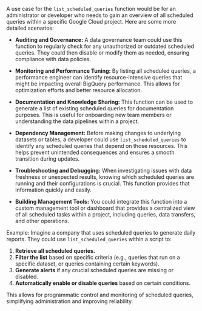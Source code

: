 A use case for the `list_scheduled_queries` function would be for an administrator or developer who needs to gain an overview of all scheduled queries within a specific Google Cloud project.  Here are some more detailed scenarios:

* **Auditing and Governance:** A data governance team could use this function to regularly check for any unauthorized or outdated scheduled queries.  They could then disable or modify them as needed, ensuring compliance with data policies.

* **Monitoring and Performance Tuning:** By listing all scheduled queries, a performance engineer can identify resource-intensive queries that might be impacting overall BigQuery performance. This allows for optimization efforts and better resource allocation.

* **Documentation and Knowledge Sharing:**  This function can be used to generate a list of existing scheduled queries for documentation purposes. This is useful for onboarding new team members or understanding the data pipelines within a project.

* **Dependency Management:** Before making changes to underlying datasets or tables, a developer could use `list_scheduled_queries` to identify any scheduled queries that depend on those resources. This helps prevent unintended consequences and ensures a smooth transition during updates.

* **Troubleshooting and Debugging:** When investigating issues with data freshness or unexpected results, knowing which scheduled queries are running and their configurations is crucial.  This function provides that information quickly and easily.

* **Building Management Tools:** You could integrate this function into a custom management tool or dashboard that provides a centralized view of all scheduled tasks within a project, including queries, data transfers, and other operations.


Example: Imagine a company that uses scheduled queries to generate daily reports. They could use `list_scheduled_queries` within a script to:

1. **Retrieve all scheduled queries.**
2. **Filter the list** based on specific criteria (e.g., queries that run on a specific dataset, or queries containing certain keywords).
3. **Generate alerts** if any crucial scheduled queries are missing or disabled.
4. **Automatically enable or disable queries** based on certain conditions.

This allows for programmatic control and monitoring of scheduled queries, simplifying administration and improving reliability.
